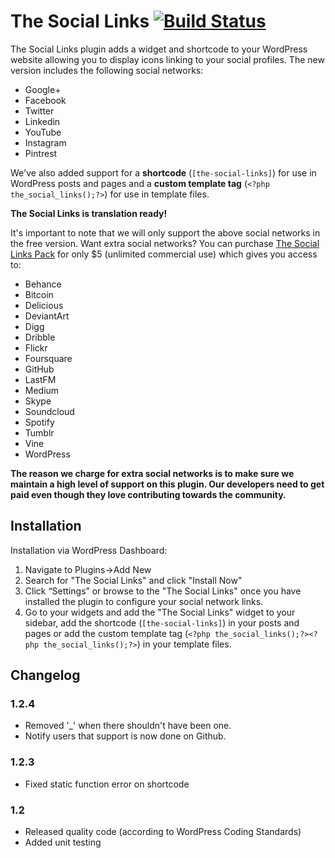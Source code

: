 # The Social Links [![Build Status](https://travis-ci.org/DigitalLeap/the-social-links.svg?branch=master)](https://travis-ci.org/DigitalLeap/the-social-links)

The Social Links plugin adds a widget and shortcode to your WordPress website allowing you to display icons linking to your social profiles. The new version includes the following social networks:

* Google+
* Facebook
* Twitter
* Linkedin
* YouTube
* Instagram
* Pintrest

We've also added support for a **shortcode** (`[the-social-links]`) for use in WordPress posts and pages and a **custom template tag** (`<?php the_social_links();?>`) for use in template files.

**The Social Links is translation ready!**

It's important to note that we will only support the above social networks in the free version. Want extra social networks? You can purchase [The Social Links Pack](https://digitalleap.co.za/wordpress/plugins/social-links/the-social-links-pack/) for only $5 (unlimited commercial use) which gives you access to:

* Behance
* Bitcoin
* Delicious
* DeviantArt
* Digg
* Dribble
* Flickr
* Foursquare
* GitHub
* LastFM
* Medium
* Skype
* Soundcloud
* Spotify
* Tumblr
* Vine
* WordPress

**The reason we charge for extra social networks is to make sure we maintain a high level of support on this plugin. Our developers need to get paid even though they love contributing towards the community.**


## Installation

Installation via WordPress Dashboard:

1. Navigate to Plugins->Add New
2. Search for "The Social Links" and click "Install Now"
3. Click “Settings” or browse to the "The Social Links" once you have installed the plugin to configure your social network links.
4. Go to your widgets and add the "The Social Links" widget to your sidebar, add the shortcode (`[the-social-links]`) in your posts and pages or add the custom template tag (`<?php the_social_links();?><?php the_social_links();?>`) in your template files.

## Changelog

### 1.2.4
* Removed '_' when there shouldn't have been one.
* Notify users that support is now done on Github.

### 1.2.3
* Fixed static function error on shortcode

### 1.2
* Released quality code (according to WordPress Coding Standards)
* Added unit testing